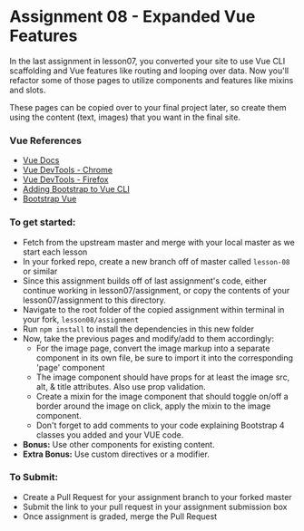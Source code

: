 # Assignment 08 - Expanded Vue Features

In the last assignment in lesson07, you converted your site to use Vue CLI scaffolding and Vue features like routing and looping over data. Now you'll refactor some of those pages to utilize components and features like mixins and slots.

These pages can be copied over to your final project later, so create them using the content (text, images) that you want in the final site.

### Vue References
- [Vue Docs](https://vuejs.org/v2/guide/)
- [Vue DevTools - Chrome](https://chrome.google.com/webstore/detail/vuejs-devtools/nhdogjmejiglipccpnnnanhbledajbpd?hl=en)
- [Vue DevTools - Firefox](https://addons.mozilla.org/en-US/firefox/addon/vue-js-devtools/)
- [Adding Bootstrap to Vue CLI](https://travishorn.com/adding-bootstrap-to-a-vue-cli-project-98c2a30e0ed0)
- [Bootstrap Vue](https://bootstrap-vue.js.org/docs/)

### To get started:
- Fetch from the upstream master and merge with your local master as we start each lesson
- In your forked repo, create a new branch off of master called `lesson-08` or similar
- Since this assignment builds off of last assignment's code, either continue working in lesson07/assignment, or copy the contents of your lesson07/assignment to this directory.
-  Navigate to the root folder of the copied assignment within terminal in your fork, `lesson08/assignment`
-	Run `npm install` to install the dependencies in this new folder
- 	Now, take the previous pages and modify/add to them accordingly:
	- For the image page, convert the image markup into a separate component in its own file, be sure to import it into the corresponding 'page' component
	- The image component should have props for at least the image src, alt, & title attributes. Also use prop validation.
	- Create a mixin for the image component that should toggle on/off a border around the image on click, apply the mixin to the image component.
	- Don't forget to add comments to your code explaining Bootstrap 4 classes you added and your VUE code.
- 	**Bonus:**  Use other components for existing content.    
- 	**Extra Bonus:**  Use custom directives or a modifier.   

### To Submit:
- Create a Pull Request for your assignment branch to your forked master
- Submit the link to your pull request in your assignment submission box
- Once assignment is graded, merge the Pull Request

